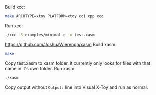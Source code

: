 Build xcc:
```sh
make ARCHTYPE=xtoy PLATFORM=xtoy cc1 cpp xcc
```
Run xcc:
```sh
./xcc -S examples/minimal.c -o test.xasm
```

https://github.com/JoshuaWierenga/xasm
Build xasm:
```sh
make
```

Copy test.xasm to xasm folder, it currently only looks for files with that name in it's own folder.
Run xasm:
```sh
./xasm
```

Copy output without `Output:` line into Visual X-Toy and run as normal.

